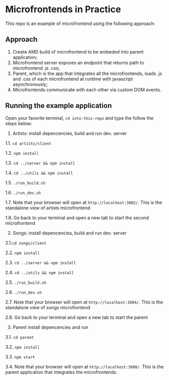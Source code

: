 # Microfrontends in Practice

This repo is an example of microfrontend using the following approach:

## Approach

1. Create AMD build of microfrontend to be embeded into parent application;
2. Microfrontend server exposes an endpoint that returns path to microfrontend .js .css;
3. Parent, which is the app that integrates all the microfrontends, loads .js and .css of each microfrontend at runtime with javascript asynchronously;
4. Microfrontends communicate with each other via custom DOM events.

## Running the example application

Open your favorite terminal, `cd into-this-repo` and type the follow the steps below:

1. Artists: install depencencies, build and run dev. server

  1.1. `cd artists/client`

  1.2. `npm install`

  1.3. `cd ../server && npm install`

  1.4. `cd ../utils && npm install`

  1.5. `./run_build.sh`

  1.6. `./run_dev.sh`

  1.7. Note that your browser will open at `http://localhost:3002/`. This is the standalone view of artists microfrontend

  1.8. Go back to your terminal and open a new tab to start the second microfrontend

2. Songs: install depencencies, build and run dev. server

  2.1.`cd songs/client`

  2.2. `npm install`

  2.3. `cd ../server && npm install`

  2.4. `cd ../utils && npm install`

  2.5. `./run_build.sh`

  2.6. `./run_dev.sh`

  2.7. Note that your browser will open at `http://localhost:3004/`. This is the standalone view of songs microfrontend

  2.8. Go back to your terminal and open a new tab to start the parent

3. Parent install depencencies and run

  3.1. `cd parent`

  3.2. `npm install`

  3.3. `npm start`

  3.4. Note that your browser will open at `http://localhost:3000/`. This is the parent application that integrates the microfrontends.